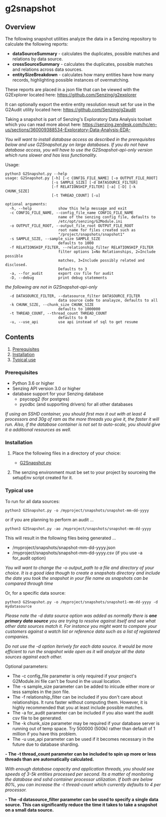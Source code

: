 # g2snapshot

## Overview

The following snapshot utilities analyze the data in a Senzing repository to calculate the following reports:
- **dataSourceSummary** - calculates the duplicates, possible matches and relations by data source.
- **crossSourceSummary** - calculates the duplicates, possible matches and relations across data sources.
- **entitySizeBreakdown** - calculates how many entities have how many records, highlighting possible instances of overmatching.

These reports are placed in a json file that can be viewed with the G2Explorer located 
here: https://github.com/Senzing/g2explorer

It can optionally export the entire entity resolution result set for use in the G2Audit utility located 
here: https://github.com/Senzing/g2audit

Taking a snapshot is part of Senzing's Exploratory Data Analysis toolset which you can read more about here: https://senzing.zendesk.com/hc/en-us/sections/360009388534-Exploratory-Data-Analysis-EDA-

*You will want to install database access as described in the prerequisites below and use G2Snapshot.py on large databases.  If you do not
have database access, you will have to use the G2Snapshot-api-only version which runs slower and has less functionality.*

Usage:

```console
python3 G2Snapshot.py --help
usage: G2Snapshot.py [-h] [-c CONFIG_FILE_NAME] [-o OUTPUT_FILE_ROOT]
                     [-s SAMPLE_SIZE] [-d DATASOURCE_FILTER]
                     [-f RELATIONSHIP_FILTER] [-a] [-D] [-k CHUNK_SIZE]
                     [-t THREAD_COUNT] [-u]

optional arguments:
  -h, --help            show this help message and exit
  -c CONFIG_FILE_NAME, --config_file_name CONFIG_FILE_NAME
                        name of the senzing config file, defaults to
                        /etc/opt/senzing/G2Module.ini
  -o OUTPUT_FILE_ROOT, --output_file_root OUTPUT_FILE_ROOT
                        root name for files created such as
                        "/project/snapshots/snapshot1"
  -s SAMPLE_SIZE, --sample_size SAMPLE_SIZE
                        defaults to 1000
  -f RELATIONSHIP_FILTER, --relationship_filter RELATIONSHIP_FILTER
                        filter options 1=No Relationships, 2=Include possible
                        matches, 3=Include possibly related and disclosed.
                        Defaults to 3
  -a, --for_audit       export csv file for audit
  -D, --debug           print debug statements
```
*the following are not in G2Snapshot-api-only*
```console
  -d DATASOURCE_FILTER, --datasource_filter DATASOURCE_FILTER
                        data source code to analayze, defaults to all
  -k CHUNK_SIZE, --chunk_size CHUNK_SIZE
                        defaults to 1000000
  -t THREAD_COUNT, --thread_count THREAD_COUNT
                        defaults to 0
  -u, --use_api         use api instead of sql to get resume
```

## Contents

1. [Prerequisites](#Prerequisites)
2. [Installation](#Installation)
3. [Typical use](#Typical-use)

### Prerequisites
- Python 3.6 or higher
- Senzing API version 3.0 or higher
- database support for your Senzing database
    - psycopg2 (for postgres)
    - pyodbc (and supporting drivers) for all other databases 

*If using an SSHD container, you should first max it out with at least 4 processors and 30g of ram as the more threads you give it, the faster it will run.  Also, if the database container is not set to 
auto-scale, you should give it a additional resources as well.*

### Installation

1. Place the following files in a directory of your choice:
    - [G2Snapshot.py](G2Snapshot.py) 

2. The senzing environment must be set to your project by sourceing the setupEnv script created for it.


### Typical use

To run for all data sources:
```console
python3 G2Snapshot.py -o /myproject/snapshots/snapshot-mm-dd-yyyy 
```
or if you are planning to perform an audit ...
```console
python3 G2Snapshot.py -ao /myproject/snapshots/snapshot-mm-dd-yyyy
```

This will result in the following files being generated ...
- /myproject/snapshots/snapshot-mm-dd-yyyy.json
- /myproject/snapshots/snapshot-mm-dd-yyyy.csv (if you use -a for_audit option)

*You will want to change the -o output_path to a file and directory of your choice.  It is a good idea though to create a snapshots directory and include the date you took the snapshot in your file name
as snapshots can be compared through time*


Or, for a specific data source:
```console
python3 G2Snapshot.py -o /myproject/snapshots/snapshot1-mm-dd-yyyy -d mydatasource
```

*Please note the -d data source option was added as normally there is **one primary data source** you are trying to resolve against itself 
and see what other data sources match it. For instance you might want to compare your customers against a watch list or reference data such
as a list of registered companies.*

*Do not use the -d option iterively for each data source.   It would be more efficient to run the snapshot wide open as it will analyze
all the data sources against each other.*

Optional parameters:
- The -c config_file parameter is only required if your project's G2Module.ini file can't be found in the usual location.
- The -s sample_size parameter can be added to inlcude either more or less samples in the json file.
- The -f relationship_filter can be included if you don't care about relationships.  It runs faster without computing them.   However, it is highly recommended that you at least include possible matches.
- The -a for_audit parameter can be included if you also want the audit csv file to be generated.
- The -k chunk_size parameter may be required if your database server is running out of temp space. Try 500000 (500k) rather than default of 1 million if you have this problem.
- The -u use_api parameter can be used if it becomes necessary in the future due to database sharding.

**- The -t thread_count parameter can be included to spin up more or less threads than are automatically calculated.**

*With enough database capacity and application threads, you should see speeds of 3-5k entities processed per second.  Its a matter of monitoring the database and sshd container processor utilization. If 
both are below 80%, you can increase the -t thread-count which currently defaults to 4 per processor.*

**- The -d datasource_filter parameter can be used to specify a single data source. This can significantly reduce the time it takes to take a snapshot on a small data source.**

